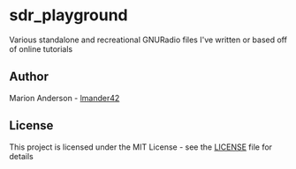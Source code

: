 # sdr_playground
Various standalone and recreational GNURadio files I've written or based off of online tutorials

## Author
Marion Anderson - [lmander42](https://github.com/lmander42)

## License
This project is licensed under the MIT License - see the [LICENSE](LICENSE) file for details
